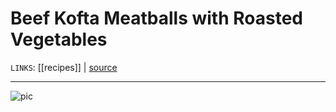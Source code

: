# Beef Kofta Meatballs with Roasted Vegetables
`LINKS`: [[recipes]] | [source](https://www.budgetbytes.com/beef-kofta-meatballs-with-roasted-vegetables/)


---
![pic](https://www.budgetbytes.com/wp-content/uploads/2018/06/Beef-Kofta-Meatballs-with-Roasted-Vegetables-V3.jpg)